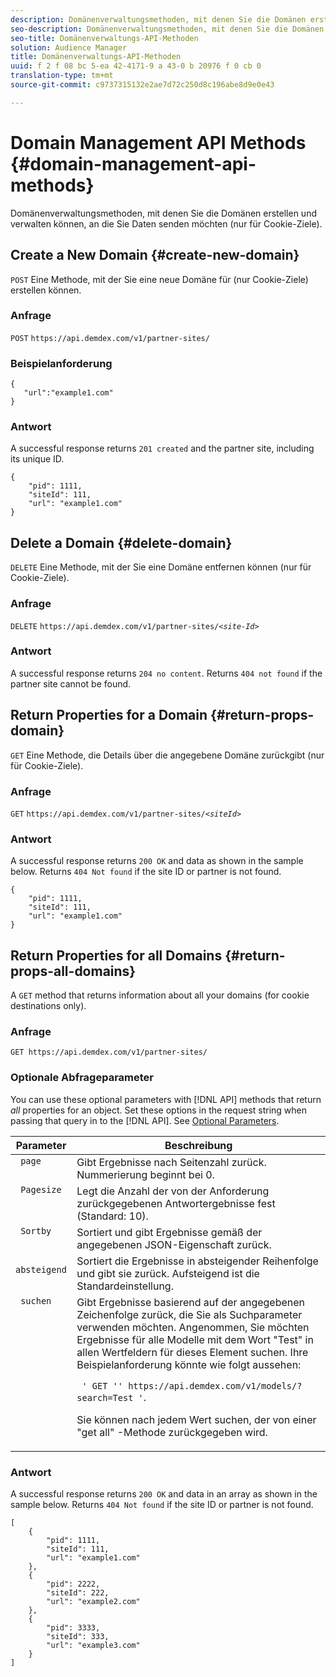 ```yaml
---
description: Domänenverwaltungsmethoden, mit denen Sie die Domänen erstellen und verwalten können, an die Sie Daten senden möchten (nur für Cookie-Ziele).
seo-description: Domänenverwaltungsmethoden, mit denen Sie die Domänen erstellen und verwalten können, an die Sie Daten senden möchten (nur für Cookie-Ziele).
seo-title: Domänenverwaltungs-API-Methoden
solution: Audience Manager
title: Domänenverwaltungs-API-Methoden
uuid: f 2 f 08 bc 5-ea 42-4171-9 a 43-0 b 20976 f 0 cb 0
translation-type: tm+mt
source-git-commit: c9737315132e2ae7d72c250d8c196abe8d9e0e43

---
```



# Domain Management API Methods {#domain-management-api-methods}

Domänenverwaltungsmethoden, mit denen Sie die Domänen erstellen und verwalten können, an die Sie Daten senden möchten (nur für Cookie-Ziele).

<!-- c_partner_site.xml -->

## Create a New Domain {#create-new-domain}

`POST` Eine Methode, mit der Sie eine neue Domäne für (nur Cookie-Ziele) erstellen können.

<!-- r_post_new_partner_site.xml -->

### Anfrage

`POST` `https://api.demdex.com/v1/partner-sites/`

### Beispielanforderung

```
{
   "url":"example1.com"
}
```

### Antwort

A successful response returns `201 created` and the partner site, including its unique ID.

```
{
    "pid": 1111,
    "siteId": 111,
    "url": "example1.com"
}
```

## Delete a Domain {#delete-domain}

`DELETE` Eine Methode, mit der Sie eine Domäne entfernen können (nur für Cookie-Ziele).

<!-- r_delete_partner_site.xml -->

### Anfrage

`DELETE` `https://api.demdex.com/v1/partner-sites/`*`<site-Id>`*

### Antwort

A successful response returns `204 no content`. Returns `404 not found` if the partner site cannot be found.

## Return Properties for a Domain {#return-props-domain}

`GET` Eine Methode, die Details über die angegebene Domäne zurückgibt (nur für Cookie-Ziele).

<!-- r_get_partner_site.xml -->

### Anfrage

`GET` `https://api.demdex.com/v1/partner-sites/`*`<siteId>`*

### Antwort

A successful response returns `200 OK` and data as shown in the sample below. Returns `404 Not found` if the site ID or partner is not found.

```
{
    "pid": 1111,
    "siteId": 111,
    "url": "example1.com"
}
```

## Return Properties for all Domains {#return-props-all-domains}

A `GET` method that returns information about all your domains (for cookie destinations only).

<!-- r_get_partner_sites.xml -->

### Anfrage

`GET https://api.demdex.com/v1/partner-sites/`

### Optionale Abfrageparameter

You can use these optional parameters with [!DNL API] methods that return *all* properties for an object. Set these options in the request string when passing that query in to the [!DNL API]. See [Optional Parameters](../../api/rest-api-main/aam-api-getting-started.md#optional-api-query-parameters).

<table id="table_B05A8EE22C9A4C72B84A8479E1AB7D0A"> 
 <thead> 
  <tr> 
   <th colname="col1" class="entry"> Parameter </th> 
   <th colname="col2" class="entry"> Beschreibung </th> 
  </tr>
 </thead>
 <tbody> 
  <tr valign="top"> 
   <td colname="col1"><code> page</code> </td> 
   <td colname="col2"> Gibt Ergebnisse nach Seitenzahl zurück. Nummerierung beginnt bei 0. </td> 
  </tr> 
  <tr valign="top"> 
   <td colname="col1"><code> Pagesize</code> </td> 
   <td colname="col2"> Legt die Anzahl der von der Anforderung zurückgegebenen Antwortergebnisse fest (Standard: 10). </td>
  </tr>
  <tr valign="top"> 
   <td colname="col1"><code> Sortby</code> </td> 
   <td colname="col2"> Sortiert und gibt Ergebnisse gemäß der angegebenen JSON-Eigenschaft zurück. </td>
  </tr>
  <tr valign="top"> 
   <td colname="col1"><code> absteigend</code> </td>
   <td colname="col2"> Sortiert die Ergebnisse in absteigender Reihenfolge und gibt sie zurück. Aufsteigend ist die Standardeinstellung. </td>
  </tr>
  <tr valign="top">
   <td colname="col1"><code> suchen</code> </td>
   <td colname="col2">Gibt Ergebnisse basierend auf der angegebenen Zeichenfolge zurück, die Sie als Suchparameter verwenden möchten. Angenommen, Sie möchten Ergebnisse für alle Modelle mit dem Wort "Test" in allen Wertfeldern für dieses Element suchen. Ihre Beispielanforderung könnte wie folgt aussehen: <p><code> ' GET '' https://api.demdex.com/v1/models/?search=Test '</code>. </p> <p>Sie können nach jedem Wert suchen, der von einer "get all" -Methode zurückgegeben wird. </p> </td>
  </tr> 
 </tbody> 
</table>

### Antwort

A successful response returns `200 OK` and data in an array as shown in the sample below. Returns `404 Not found` if the site ID or partner is not found.

```
[
    {
        "pid": 1111,
        "siteId": 111,
        "url": "example1.com"
    },
    {
        "pid": 2222,
        "siteId": 222,
        "url": "example2.com"
    },
    {
        "pid": 3333,
        "siteId": 333,
        "url": "example3.com"
    }
]
```
